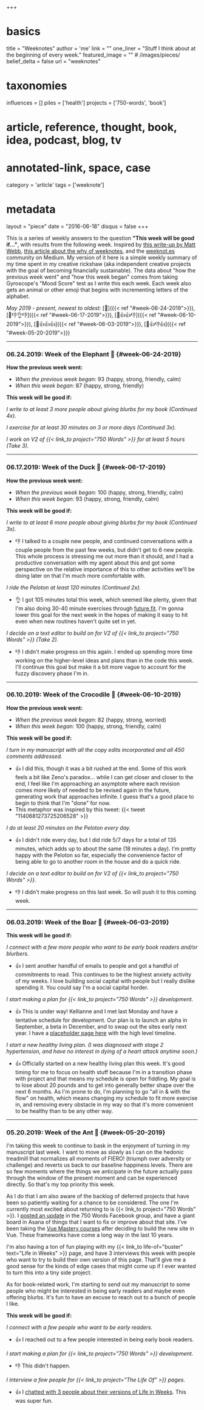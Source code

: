 +++
# basics
title     		 = "Weeknotes"
author    		 = 'me'
link      		 = ""
one_liner 		 = "Stuff I think about at the beginning of every week."
featured_image = "" # /images/pieces/
belief_delta   = false
url					   = "weeknotes"

# taxonomies
influences		 = []
piles     		 = ['health']
projects			 = ['750-words', 'book']

# article, reference, thought, book, idea, podcast, blog, tv
# annotated-link, space, case
category  		 = 'article'
tags					 = ['weeknote']

# metadata
layout	    	 = "piece"
date      		 = "2016-06-18"
disqus    		 = false
+++

This is a series of weekly answers to the question **"This week will be good if..."**, with results from the following week. Inspired by [this write-up by Matt Webb](https://medium.com/job-garden/a-pre-history-of-weeknotes-plus-why-i-write-them-and-perhaps-why-you-should-too-week-16-31a4a5cbf7b0), [this article about the why of weeknotes](https://productforthepeople.xyz/the-why-of-weeknotes-c1cd98967842), and the [weeknot.es](https://weeknot.es/) community on Medium. My version of it here is a simple weekly summary of my time spent in my creative rickshaw (aka independent creative projects with the goal of becoming financially sustainable). The data about "how the previous week went" and "how this week began" comes from taking Gyroscope's "Mood Score" test as I write this each week. Each week also gets an animal or other emoji that begins with incrementing letters of the alphabet. 

*May 2019 - present, newest to oldest:* [🐘]({{< ref "#week-06-24-2019">}}), [🦆👎👌👎]({{< ref "#week-06-17-2019">}}), [🐊👍👍👎]({{< ref "#week-06-10-2019">}}), [🐗👍👍👍]({{< ref "#week-06-03-2019">}}), [🐜👍👎👍]({{< ref "#week-05-20-2019">}})

----

### 06.24.2019: Week of the Elephant 🐘 {#week-06-24-2019}

**How the previous week went:** 

- *When the previous week began:* 93 (happy, strong, friendly, calm)
- *When this week began:* 87 (happy, strong, friendly)

**This week will be good if:**

*I write to at least 3 more people about giving blurbs for my book (Continued 4x).*

*I exercise for at least 30 minutes on 3 or more days (Continued 3x).*

*I work on V2 of {{< link_to project="750 Words" >}} for at least 5 hours (Take 3).*

----

### 06.17.2019: Week of the Duck 🦆 {#week-06-17-2019}

**How the previous week went:** 

- *When the previous week began:* 100 (happy, strong, friendly, calm)
- *When this week began:* 93 (happy, strong, friendly, calm)

**This week will be good if:**

*I write to at least 6 more people about giving blurbs for my book (Continued 3x).*

- 👎 I talked to a couple new people, and continued conversations with a couple people from the past few weeks, but didn't get to 6 new people. This whole process is stressing me out more than it should, and I had a productive conversation with my agent about this and got some perspective on the relative importance of this to other activities we'll be doing later on that I'm much more comfortable with. 

*I ride the Peloton at least 120 minutes (Continued 2x).*

- 👌 I got 105 minutes total this week, which seemed like plenty, given that I'm also doing 30-40 minute exercises through [future.fit](http://future.fit). I'm gonna lower this goal for the next week in the hopes of making it easy to hit even when new routines haven't quite set in yet.

*I decide on a text editor to build on for V2 of {{< link_to project="750 Words" >}} (Take 2).*

- 👎 I didn't make progress on this again. I ended up spending more time working on the higher-level ideas and plans than in the code this week. I'll continue this goal but make it a bit more vague to account for the fuzzy discovery phase I'm in.

----

### 06.10.2019: Week of the Crocodile 🐊 {#week-06-10-2019}

**How the previous week went:** 

- *When the previous week began:* 82 (happy, strong, worried)
- *When this week began:* 100 (happy, strong, friendly, calm)

**This week will be good if:**

*I turn in my manuscript with all the copy edits incorporated and all 450 comments addressed.*

- 👍 I did this, though it was a bit rushed at the end. Some of this work feels a bit like Zeno's paradox... while I can get closer and closer to the end, I feel like I'm approaching an asymptote where each revision comes more likely of needed to be revised again in the future, generating work that approaches infinite. I guess that's a good place to begin to think that I'm "done" for now. 
- This metaphor was inspired by this tweet: {{< tweet "1140681273725206528" >}}

*I do at least 20 minutes on the Peloton every day.*

- 👍 I didn't ride every day, but I did ride 5/7 days for a total of 135 minutes, which adds up to about the same (18 minutes a day). I'm pretty happy with the Peloton so far, especially the convenience factor of being able to go to another room in the house and do a quick ride. 

*I decide on a text editor to build on for V2 of {{< link_to project="750 Words" >}}.*

- 👎 I didn't make progress on this last week. So will push it to this coming week. 

----

### 06.03.2019: Week of the Boar 🐗 {#week-06-03-2019}

**This week will be good if:**

*I connect with a few more people who want to be early book readers and/or blurbers.*

- 👍 I sent another handful of emails to people and got a handful of commitments to read. This continues to be the highest anxiety activity of my weeks. I love building social capital with people but I really dislike spending it. You could say I'm a social capital horder.

*I start making a plan for {{< link_to project="750 Words" >}} development.*

- 👍 This is under way! Kellianne and I met last Monday and have a tentative schedule for development. Our plan is to launch an alpha in September, a beta in December, and to swap out the sites early next year. I have a [placeholder page here](https://new.750words.com) with the high level timeline.

*I start a new healthy living plan. (I was diagnosed with stage 2 hypertension, and have no interest in dying of a heart attack anytime soon.)*

- 👍 Officially started on a new healthy living plan this week. It's good timing for me to focus on health stuff because I'm in a transition phase with project and that means my schedule is open for fiddling. My goal is to lose about 20 pounds and to get into generally better shape over the next 6 months. As I'm prone to do, I'm planning to go "all in & with the flow" on health, which means changing my schedule to fit more exercise in, and removing every obstacle in my way so that it's more convenient to be healthy than to be any other way. 

----

### 05.20.2019: Week of the Ant 🐜 {#week-05-20-2019}

I'm taking this week to continue to bask in the enjoyment of turning in my manuscript last week. I want to move as slowly as I can on the hedonic treadmill that normalizes all moments of FIERO! (triumph over adversity or challenge) and reverts us back to our baseline happiness levels. There are so few moments where the things we anticipate in the future actually pass through the window of the present moment and can be experienced directly. So that's my top priority this week.

As I do that I am also aware of the backlog of deferred projects that have been so patiently waiting for a chance to be considered. The one I'm currently most excited about returning to is {{< link_to project="750 Words" >}}. I <a href="https://www.facebook.com/750words/posts/10157598700234274" target="_blank">posted an update</a> in the 750 Words Facebook group, and have a giant board in Asana of things that I want to fix or improve about that site. I've been taking the <a href="https://www.vuemastery.com/courses" target="_blank">Vue Mastery courses</a> after deciding to build the new site in Vue. These frameworks have come a long way in the last 10 years.

I'm also having a ton of fun playing with my {{< link_to life-of="buster" text="Life in Weeks" >}} page, and have 3 interviews this week with people who want to try to build their own version of this page. That'll give me a good sense for the kinds of edge cases that might come up if I ever wanted to turn this into a tiny side project.

As for book-related work, I'm starting to send out my manuscript to some people who might be interested in being early readers and maybe even offering blurbs. It's fun to have an excuse to reach out to a bunch of people I like.

**This week will be good if:**

*I connect with a few people who want to be early readers.*

- 👍 I reached out to a few people interested in being early book readers. 

*I start making a plan for {{< link_to project="750 Words" >}} development.*

- 👎 This didn't happen. 

*I interview a few people for {{< link_to project="The Life Of" >}} pages.*

- 👍 I [chatted with 3 people about their versions of Life in Weeks](/the-life-of/buster/). This was super fun. 
